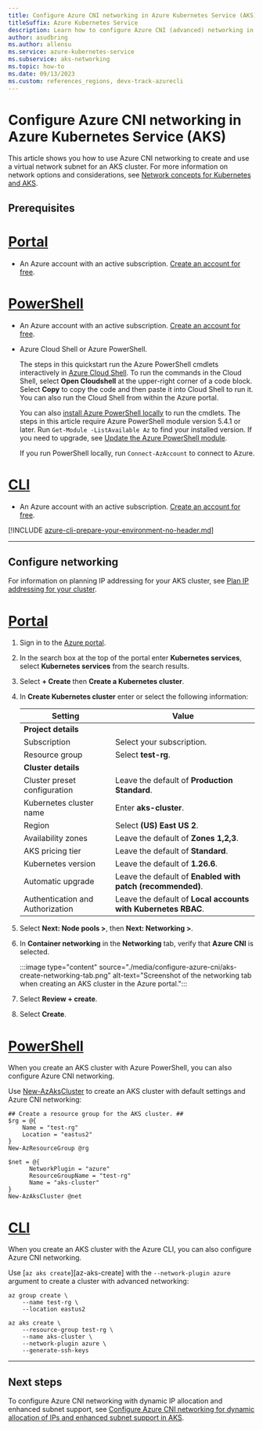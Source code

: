 ```yaml
---
title: Configure Azure CNI networking in Azure Kubernetes Service (AKS)
titleSuffix: Azure Kubernetes Service
description: Learn how to configure Azure CNI (advanced) networking in Azure Kubernetes Service (AKS).
author: asudbring
ms.author: allensu
ms.service: azure-kubernetes-service
ms.subservice: aks-networking
ms.topic: how-to
ms.date: 09/13/2023
ms.custom: references_regions, devx-track-azurecli
---
```


# Configure Azure CNI networking in Azure Kubernetes Service (AKS)

This article shows you how to use Azure CNI networking to create and use a virtual network subnet for an AKS cluster. For more information on network options and considerations, see [Network concepts for Kubernetes and AKS](/azure/aks/concepts-network).

## Prerequisites

# [**Portal**](#tab/configure-networking-portal)

- An Azure account with an active subscription. [Create an account for free](https://azure.microsoft.com/free/?WT.mc_id=A261C142F).

# [**PowerShell**](#tab/configure-networking-powershell)

- An Azure account with an active subscription. [Create an account for free](https://azure.microsoft.com/free/?WT.mc_id=A261C142F).

- Azure Cloud Shell or Azure PowerShell.

  The steps in this quickstart run the Azure PowerShell cmdlets interactively in [Azure Cloud Shell](/azure/cloud-shell/overview). To run the commands in the Cloud Shell, select **Open Cloudshell** at the upper-right corner of a code block. Select **Copy** to copy the code and then paste it into Cloud Shell to run it. You can also run the Cloud Shell from within the Azure portal.

  You can also [install Azure PowerShell locally](/powershell/azure/install-azure-powershell) to run the cmdlets. The steps in this article require Azure PowerShell module version 5.4.1 or later. Run `Get-Module -ListAvailable Az` to find your installed version. If you need to upgrade, see [Update the Azure PowerShell module](/powershell/azure/install-Az-ps#update-the-azure-powershell-module).

  If you run PowerShell locally, run `Connect-AzAccount` to connect to Azure.

# [**CLI**](#tab/configure-networking-cli)

- An Azure account with an active subscription. [Create an account for free](https://azure.microsoft.com/free/?WT.mc_id=A261C142F).

[!INCLUDE [azure-cli-prepare-your-environment-no-header.md](~/reusable-content/azure-cli/azure-cli-prepare-your-environment-no-header.md)]

---

## Configure networking

For information on planning IP addressing for your AKS cluster, see [Plan IP addressing for your cluster](./azure-cni-overview.md#plan-ip-addressing-for-your-cluster).

# [**Portal**](#tab/configure-networking-portal)

1. Sign in to the [Azure portal](https://portal.azure.com/).

1. In the search box at the top of the portal enter **Kubernetes services**, select **Kubernetes services** from the search results.

1. Select **+ Create** then **Create a Kubernetes cluster**.

1. In **Create Kubernetes cluster** enter or select the following information:

    | Setting | Value |
    |---------|-------|
    | **Project details** |  |
    | Subscription | Select your subscription. |
    | Resource group | Select **test-rg**. |
    | **Cluster details** |  |
    | Cluster preset configuration | Leave the default of **Production Standard**. |
    | Kubernetes cluster name | Enter **aks-cluster**. |
    | Region | Select **(US) East US 2**. |
    | Availability zones | Leave the default of **Zones 1,2,3**. |
    | AKS pricing tier | Leave the default of **Standard**. |
    | Kubernetes version | Leave the default of **1.26.6**. |
    | Automatic upgrade | Leave the default of **Enabled with patch (recommended)**. |
    | Authentication and Authorization | Leave the default of **Local accounts with Kubernetes RBAC**. |

1. Select **Next: Node pools >**, then **Next: Networking >**.

1. In **Container networking** in the **Networking** tab, verify that **Azure CNI** is selected.

    :::image type="content" source="./media/configure-azure-cni/aks-create-networking-tab.png" alt-text="Screenshot of the networking tab when creating an AKS cluster in the Azure portal.":::

1. Select **Review + create**.

1. Select **Create**.

# [**PowerShell**](#tab/configure-networking-powershell)

When you create an AKS cluster with Azure PowerShell, you can also configure Azure CNI networking.

Use [New-AzAksCluster](/powershell/module/az.aks/new-azakscluster) to create an AKS cluster with default settings and Azure CNI networking:

```azurepowershell-interactive
## Create a resource group for the AKS cluster. ##
$rg = @{
    Name = "test-rg"
    Location = "eastus2"
}
New-AzResourceGroup @rg

$net = @{
      NetworkPlugin = "azure"
      ResourceGroupName = "test-rg"
      Name = "aks-cluster"
}
New-AzAksCluster @net
```

# [**CLI**](#tab/configure-networking-cli)

When you create an AKS cluster with the Azure CLI, you can also configure Azure CNI networking. 

Use  [`az aks create`][az-aks-create] with the `--network-plugin azure` argument to create a cluster with advanced networking:

```azurecli-interactive
az group create \
    --name test-rg \
    --location eastus2

az aks create \
    --resource-group test-rg \
    --name aks-cluster \
    --network-plugin azure \
    --generate-ssh-keys
```

---

## Next steps

To configure Azure CNI networking with dynamic IP allocation and enhanced subnet support, see [Configure Azure CNI networking for dynamic allocation of IPs and enhanced subnet support in AKS](configure-azure-cni-dynamic-ip-allocation.md).

